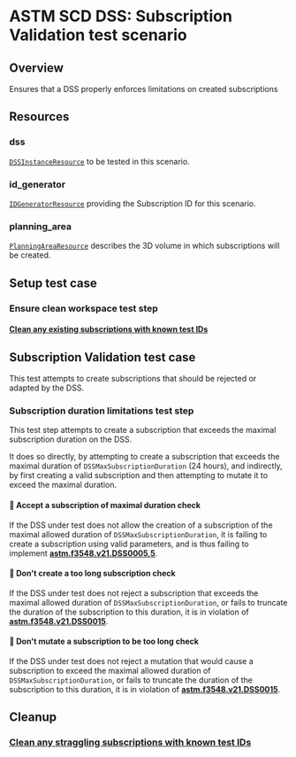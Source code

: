 # ASTM SCD DSS: Subscription Validation test scenario

## Overview

Ensures that a DSS properly enforces limitations on created subscriptions

## Resources

### dss

[`DSSInstanceResource`](../../../../resources/astm/f3548/v21/dss.py) to be tested in this scenario.

### id_generator

[`IDGeneratorResource`](../../../../resources/interuss/id_generator.py) providing the Subscription ID for this scenario.

### planning_area

[`PlanningAreaResource`](../../../../resources/astm/f3548/v21/planning_area.py) describes the 3D volume in which subscriptions will be created.

## Setup test case

### Ensure clean workspace test step

#### [Clean any existing subscriptions with known test IDs](clean_workspace_subs.md)

## Subscription Validation test case

This test attempts to create subscriptions that should be rejected or adapted by the DSS.

### Subscription duration limitations test step

This test step attempts to create a subscription that exceeds the maximal subscription duration on the DSS.

It does so directly, by attempting to create a subscription that exceeds the maximal duration of `DSSMaxSubscriptionDuration` (24 hours),
and indirectly, by first creating a valid subscription and then attempting to mutate it to exceed the maximal duration.

#### 🛑 Accept a subscription of maximal duration check

If the DSS under test does not allow the creation of a subscription of the maximal allowed duration of `DSSMaxSubscriptionDuration`,
it is failing to create a subscription using valid parameters, and is thus failing to implement **[astm.f3548.v21.DSS0005,5](../../../../requirements/astm/f3548/v21.md)**.

#### 🛑 Don't create a too long subscription check

If the DSS under test does not reject a subscription that exceeds the maximal allowed duration of `DSSMaxSubscriptionDuration`,
or fails to truncate the duration of the subscription to this duration, it is in violation of **[astm.f3548.v21.DSS0015](../../../../requirements/astm/f3548/v21.md)**.

#### 🛑 Don't mutate a subscription to be too long check

If the DSS under test does not reject a mutation that would cause a subscription to exceed the maximal allowed duration of `DSSMaxSubscriptionDuration`,
or fails to truncate the duration of the subscription to this duration, it is in violation of **[astm.f3548.v21.DSS0015](../../../../requirements/astm/f3548/v21.md)**.

## Cleanup

### [Clean any straggling subscriptions with known test IDs](clean_workspace_subs.md)

